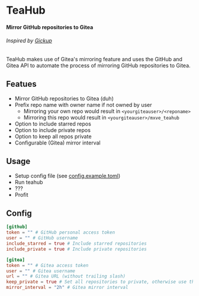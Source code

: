 # TeaHub
#### Mirror GitHub repositories to Gitea
###### Inspired by [Gickup](https://github.com/cooperspencer/gickup)

TeaHub makes use of Gitea's mirroring feature and uses the GitHub and Gitea API to automate the process of mirroring GitHub repositories to Gitea.

## Featues
- Mirror GitHub repositories to Gitea (duh)
- Prefix repo name with owner name if not owned by user
  - Mirroring your own repo would result in `<yourgiteauser>/<reponame>`
  - Mirroring this repo would result in `<yourgiteauser>/mxve_teahub`
- Option to include starred repos
- Option to include private repos
- Option to keep all repos private
- Configurable (Gitea) mirror interval

## Usage
- Setup config file (see [config.example.toml](config.example.toml))
- Run teahub
- ???
- Profit

## Config
```toml
[github]
token = "" # GitHub personal access token
user = "" # GitHub username
include_starred = true # Include starred repositories
include_private = true # Include private repositories

[gitea]
token = "" # Gitea access token
user = "" # Gitea username
url = "" # Gitea URL (without trailing slash)
keep_private = true # Set all repositories to private, otherwise use the same visibility as on GitHub
mirror_interval = "2h" # Gitea mirror interval
```